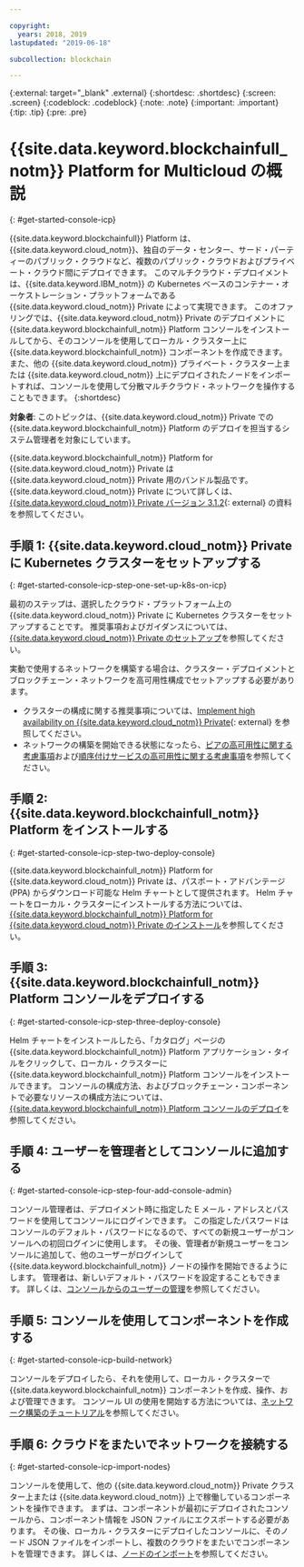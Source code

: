 ```yaml
---

copyright:
  years: 2018, 2019
lastupdated: "2019-06-18"

subcollection: blockchain

---
```


{:external: target="_blank" .external}
{:shortdesc: .shortdesc}
{:screen: .screen}
{:codeblock: .codeblock}
{:note: .note}
{:important: .important}
{:tip: .tip}
{:pre: .pre}

# {{site.data.keyword.blockchainfull_notm}} Platform for Multicloud の概説
{: #get-started-console-icp}

{{site.data.keyword.blockchainfull}} Platform は、{{site.data.keyword.cloud_notm}}、独自のデータ・センター、サード・パーティーのパブリック・クラウドなど、複数のパブリック・クラウドおよびプライベート・クラウド間にデプロイできます。 このマルチクラウド・デプロイメントは、{{site.data.keyword.IBM_notm}} の Kubernetes ベースのコンテナー・オーケストレーション・プラットフォームである {{site.data.keyword.cloud_notm}} Private によって実現できます。 このオファリングでは、{{site.data.keyword.cloud_notm}} Private のデプロイメントに {{site.data.keyword.blockchainfull_notm}} Platform コンソールをインストールしてから、そのコンソールを使用してローカル・クラスター上に {{site.data.keyword.blockchainfull_notm}} コンポーネントを作成できます。 また、他の {{site.data.keyword.cloud_notm}} プライベート・クラスター上または {{site.data.keyword.cloud_notm}} 上にデプロイされたノードをインポートすれば、コンソールを使用して分散マルチクラウド・ネットワークを操作することもできます。
{:shortdesc}

**対象者**: このトピックは、{{site.data.keyword.cloud_notm}} Private での {{site.data.keyword.blockchainfull_notm}} Platform のデプロイを担当するシステム管理者を対象にしています。

{{site.data.keyword.blockchainfull_notm}} Platform for {{site.data.keyword.cloud_notm}} Private は {{site.data.keyword.cloud_notm}} Private 用のバンドル製品です。 {{site.data.keyword.cloud_notm}} Private について詳しくは、[{{site.data.keyword.cloud_notm}} Private バージョン 3.1.2](https://www.ibm.com/support/knowledgecenter/SSBS6K_3.2.0/kc_welcome_containers.html){: external} の資料を参照してください。

## 手順 1: {{site.data.keyword.cloud_notm}} Private に Kubernetes クラスターをセットアップする
{: #get-started-console-icp-step-one-set-up-k8s-on-icp}

最初のステップは、選択したクラウド・プラットフォーム上の {{site.data.keyword.cloud_notm}} Private に Kubernetes クラスターをセットアップすることです。
推奨事項およびガイダンスについては、[{{site.data.keyword.cloud_notm}} Private のセットアップ](/docs/services/blockchain?topic=blockchain-icp-console-setup#icp-console-setup)を参照してください。

実動で使用するネットワークを構築する場合は、クラスター・デプロイメントとブロックチェーン・ネットワークを高可用性構成でセットアップする必要があります。

- クラスターの構成に関する推奨事項については、[Implement high availability on {{site.data.keyword.cloud_notm}} Private](https://www.ibm.com/cloud/garage/practices/manage/high-availability-ibm-cloud-private){: external} を参照してください。
- ネットワークの構築を開始できる状態になったら、[ピアの高可用性に関する考慮事項](/docs/services/blockchain?topic=blockchain-ibp-console-ha#ibp-console-ha-peers)および[順序付けサービスの高可用性に関する考慮事項](/docs/services/blockchain?topic=blockchain-ibp-console-ha#ibp-console-ha-ordering-service)を参照してください。

## 手順 2: {{site.data.keyword.blockchainfull_notm}} Platform をインストールする
{: #get-started-console-icp-step-two-deploy-console}

{{site.data.keyword.blockchainfull_notm}} Platform for {{site.data.keyword.cloud_notm}} Private は、パスポート・アドバンテージ (PPA) からダウンロード可能な Helm チャートとして提供されます。 Helm チャートをローカル・クラスターにインストールする方法については、[{{site.data.keyword.blockchainfull_notm}} Platform for {{site.data.keyword.cloud_notm}} Private のインストール](/docs/services/blockchain/howto?topic=blockchain-console-helm-install#console-helm-install)を参照してください。

## 手順 3: {{site.data.keyword.blockchainfull_notm}} Platform コンソールをデプロイする
{: #get-started-console-icp-step-three-deploy-console}

Helm チャートをインストールしたら、「カタログ」ページの {{site.data.keyword.blockchainfull_notm}} Platform アプリケーション・タイルをクリックして、ローカル・クラスターに {{site.data.keyword.blockchainfull_notm}} Platform コンソールをインストールできます。 コンソールの構成方法、およびブロックチェーン・コンポーネントで必要なリソースの構成方法については、[{{site.data.keyword.blockchainfull_notm}} Platform コンソールのデプロイ](/docs/services/blockchain/howto?topic=blockchain-console-deploy-icp#console-deploy-icp)を参照してください。

## 手順 4: ユーザーを管理者としてコンソールに追加する
{: #get-started-console-icp-step-four-add-console-admin}

コンソール管理者は、デプロイメント時に指定した E メール・アドレスとパスワードを使用してコンソールにログインできます。 この指定したパスワードはコンソールのデフォルト・パスワードになるので、すべての新規ユーザーがコンソールへの初回ログインに使用します。 その後、管理者が新規ユーザーをコンソールに追加して、他のユーザーがログインして {{site.data.keyword.blockchainfull_notm}} ノードの操作を開始できるようにします。 管理者は、新しいデフォルト・パスワードを設定することもできます。 詳しくは、[コンソールからのユーザーの管理](/docs/services/blockchain/howto?topic=blockchain-console-icp-manage#console-icp-manage-users)を参照してください。

## 手順 5: コンソールを使用してコンポーネントを作成する
{: #get-started-console-icp-build-network}

コンソールをデプロイしたら、それを使用して、ローカル・クラスターで {{site.data.keyword.blockchainfull_notm}} コンポーネントを作成、操作、および管理できます。 コンソール UI の使用を開始する方法については、[ネットワーク構築のチュートリアル](/docs/services/blockchain/howto?topic=blockchain-ibp-console-build-network#ibp-console-build-network)を参照してください。

## 手順 6: クラウドをまたいでネットワークを接続する
{: #get-started-console-icp-import-nodes}

コンソールを使用して、他の {{site.data.keyword.cloud_notm}} Private クラスター上または {{site.data.keyword.cloud_notm}} 上で稼働しているコンポーネントを操作できます。 まずは、コンポーネントが最初にデプロイされたコンソールから、コンポーネント情報を JSON ファイルにエクスポートする必要があります。 その後、ローカル・クラスターにデプロイしたコンソールに、そのノード JSON ファイルをインポートし、複数のクラウドをまたいでコンポーネントを管理できます。 詳しくは、[ノードのインポート](/docs/services/blockchain/howto?topic=blockchain-ibp-console-import-nodes#ibp-console-import-nodes)を参照してください。

